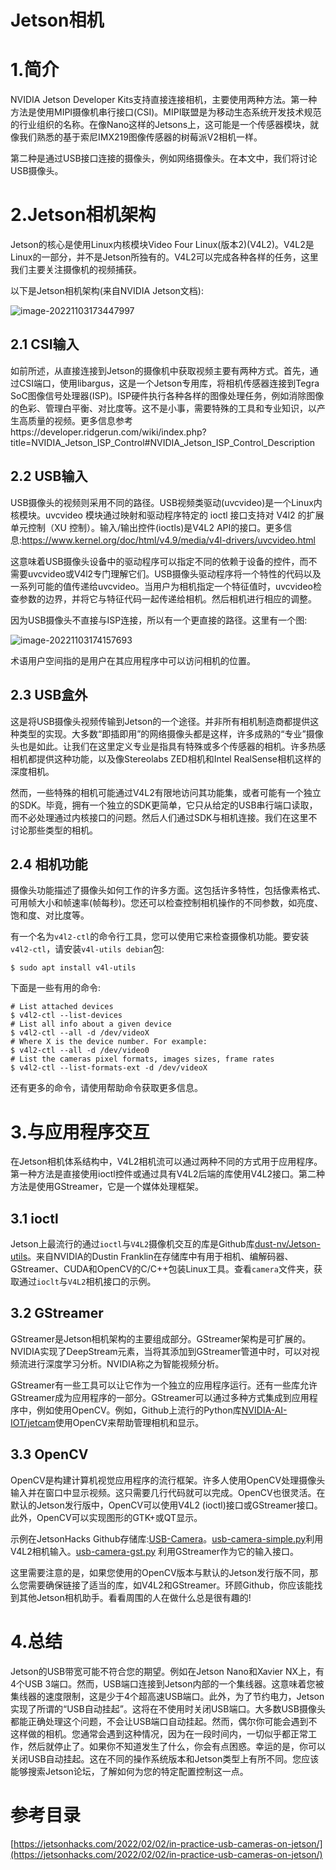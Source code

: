 # Jetson相机

# 1.简介

NVIDIA Jetson Developer Kits支持直接连接相机，主要使用两种方法。第一种方法是使用MIPI摄像机串行接口(CSI)。MIPI联盟是为移动生态系统开发技术规范的行业组织的名称。在像Nano这样的Jetsons上，这可能是一个传感器模块，就像我们熟悉的基于索尼IMX219图像传感器的树莓派V2相机一样。

第二种是通过USB接口连接的摄像头，例如网络摄像头。在本文中，我们将讨论USB摄像头。

# 2.Jetson相机架构

Jetson的核心是使用Linux内核模块Video Four Linux(版本2)(V4L2)。V4L2是Linux的一部分，并不是Jetson所独有的。V4L2可以完成各种各样的任务，这里我们主要关注摄像机的视频捕获。

以下是Jetson相机架构(来自NVIDIA Jetson文档):

![image-20221103173447997](C:\Users\Administrator\AppData\Roaming\Typora\typora-user-images\image-20221103173447997.png)

## 2.1 CSI输入

如前所述，从直接连接到Jetson的摄像机中获取视频主要有两种方式。首先，通过CSI端口，使用libargus，这是一个Jetson专用库，将相机传感器连接到Tegra SoC图像信号处理器(ISP)。ISP硬件执行各种各样的图像处理任务，例如消除图像的色彩、管理白平衡、对比度等。这不是小事，需要特殊的工具和专业知识，以产生高质量的视频。更多信息参考https://developer.ridgerun.com/wiki/index.php?title=NVIDIA_Jetson_ISP_Control#NVIDIA_Jetson_ISP_Control_Description

## 2.2 USB输入

USB摄像头的视频则采用不同的路径。USB视频类驱动(uvcvideo)是一个Linux内核模块。uvcvideo 模块通过映射和驱动程序特定的 ioctl 接口支持对 V4l2 的扩展单元控制（XU 控制）。输入/输出控件(ioctls)是V4L2 API的接口。更多信息:https://www.kernel.org/doc/html/v4.9/media/v4l-drivers/uvcvideo.html

这意味着USB摄像头设备中的驱动程序可以指定不同的依赖于设备的控件，而不需要uvcvideo或V4l2专门理解它们。USB摄像头驱动程序将一个特性的代码以及一系列可能的值传递给uvcvideo。当用户为相机指定一个特征值时，uvcvideo检查参数的边界，并将它与特征代码一起传递给相机。然后相机进行相应的调整。

因为USB摄像头不直接与ISP连接，所以有一个更直接的路径。这里有一个图:

![image-20221103174157693](C:\Users\Administrator\AppData\Roaming\Typora\typora-user-images\image-20221103174157693.png)

术语用户空间指的是用户在其应用程序中可以访问相机的位置。

## 2.3 USB盒外

这是将USB摄像头视频传输到Jetson的一个途径。并非所有相机制造商都提供这种类型的实现。大多数“即插即用”的网络摄像头都是这样，许多成熟的“专业”摄像头也是如此。让我们在这里定义专业是指具有特殊或多个传感器的相机。许多热感相机都提供这种功能，以及像Stereolabs ZED相机和Intel RealSense相机这样的深度相机。

然而，一些特殊的相机可能通过V4L2有限地访问其功能集，或者可能有一个独立的SDK。毕竟，拥有一个独立的SDK更简单，它只从给定的USB串行端口读取，而不必处理通过内核接口的问题。然后人们通过SDK与相机连接。我们在这里不讨论那些类型的相机。

## 2.4 相机功能

摄像头功能描述了摄像头如何工作的许多方面。这包括许多特性，包括像素格式、可用帧大小和帧速率(帧每秒)。您还可以检查控制相机操作的不同参数，如亮度、饱和度、对比度等。

有一个名为`v4l2-ctl`的命令行工具，您可以使用它来检查摄像机功能。要安装`v4l2-ctl`，请安装`v4l-utils debian`包:

```shell
$ sudo apt install v4l-utils
```

下面是一些有用的命令:

```shell
# List attached devices
$ v4l2-ctl --list-devices
# List all info about a given device
$ v4l2-ctl --all -d /dev/videoX
# Where X is the device number. For example:
$ v4l2-ctl --all -d /dev/video0
# List the cameras pixel formats, images sizes, frame rates
$ v4l2-ctl --list-formats-ext -d /dev/videoX
```

还有更多的命令，请使用帮助命令获取更多信息。

# 3.与应用程序交互

在Jetson相机体系结构中，V4L2相机流可以通过两种不同的方式用于应用程序。第一种方法是直接使用ioctl控件或通过具有V4L2后端的库使用V4L2接口。第二种方法是使用GStreamer，它是一个媒体处理框架。

## 3.1 ioctl

Jetson上最流行的通过`ioctl`与`V4L2`摄像机交互的库是Github库[dust-nv/Jetson-utils](https://github.com/dusty-nv/jetson-utils)。来自NVIDIA的Dustin Franklin在存储库中有用于相机、编解码器、GStreamer、CUDA和OpenCV的C/C++包装Linux工具。查看`camera`文件夹，获取通过`ioclt`与`V4L2`相机接口的示例。

## 3.2 GStreamer

GStreamer是Jetson相机架构的主要组成部分。GStreamer架构是可扩展的。NVIDIA实现了DeepStream元素，当将其添加到GStreamer管道中时，可以对视频流进行深度学习分析。NVIDIA称之为智能视频分析。

GStreamer有一些工具可以让它作为一个独立的应用程序运行。还有一些库允许GStreamer成为应用程序的一部分。GStreamer可以通过多种方式集成到应用程序中，例如使用OpenCV。例如，Github上流行的Python库[NVIDIA-AI-IOT/jetcam](https://github.com/NVIDIA-AI-IOT/jetcam)使用OpenCV来帮助管理相机和显示。

## 3.3 OpenCV

OpenCV是构建计算机视觉应用程序的流行框架。许多人使用OpenCV处理摄像头输入并在窗口中显示视频。这只需要几行代码就可以完成。OpenCV也很灵活。在默认的Jetson发行版中，OpenCV可以使用V4L2 (ioctl)接口或GStreamer接口。此外，OpenCV可以实现图形的GTK+或QT显示。

示例在JetsonHacks Github存储库:[USB-Camera](https://github.com/jetsonhacks/USB-Camera)。[usb-camera-simple.py](https://github.com/jetsonhacks/USB-Camera/blob/main/usb-camera-simple.py)利用V4L2相机输入。[usb-camera-gst.py](https://github.com/jetsonhacks/USB-Camera/blob/main/usb-camera-gst.py) 利用GStreamer作为它的输入接口。

这里需要注意的是，如果您使用的OpenCV版本与默认的Jetson发行版不同，那么您需要确保链接了适当的库，如V4L2和GStreamer。环顾Github，你应该能找到其他Jetson相机助手。看看周围的人在做什么总是很有趣的!



# 4.总结

Jetson的USB带宽可能不符合您的期望。例如在Jetson Nano和Xavier NX上，有4个USB 3端口。然而，USB端口连接到Jetson内部的一个集线器。这意味着您被集线器的速度限制，这是少于4个超高速USB端口。此外，为了节约电力，Jetson实现了所谓的“USB自动挂起”。这将在不使用时关闭USB端口。大多数USB摄像头都能正确处理这个问题，不会让USB端口自动挂起。然而，偶尔你可能会遇到不这样做的相机。您通常会遇到这种情况，因为在一段时间内，一切似乎都正常工作，然后就停止了。如果你不知道发生了什么，你会有点困惑。幸运的是，你可以关闭USB自动挂起。这在不同的操作系统版本和Jetson类型上有所不同。您应该能够搜索Jetson论坛，了解如何为您的特定配置控制这一点。

# 参考目录

[https://jetsonhacks.com/2022/02/02/in-practice-usb-cameras-on-jetson/](https://jetsonhacks.com/2022/02/02/in-practice-usb-cameras-on-jetson/)